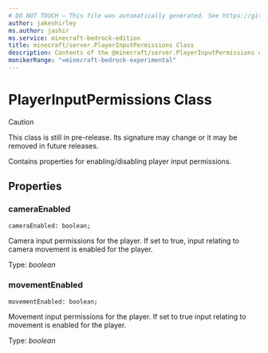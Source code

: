 ```yaml
---
# DO NOT TOUCH — This file was automatically generated. See https://github.com/mojang/minecraftapidocsgenerator to modify descriptions, examples, etc.
author: jakeshirley
ms.author: jashir
ms.service: minecraft-bedrock-edition
title: minecraft/server.PlayerInputPermissions Class
description: Contents of the @minecraft/server.PlayerInputPermissions class.
monikerRange: "=minecraft-bedrock-experimental"
---
```

# PlayerInputPermissions Class

> [!CAUTION]
> This class is still in pre-release.  Its signature may change or it may be removed in future releases.

Contains properties for enabling/disabling player input permissions.

## Properties

### **cameraEnabled**
`cameraEnabled: boolean;`

Camera input permissions for the player. If set to true, input relating to camera movement is enabled for the player.

Type: *boolean*

### **movementEnabled**
`movementEnabled: boolean;`

Movement input permissions for the player. If set to true input relating to movement is enabled for the player.

Type: *boolean*
